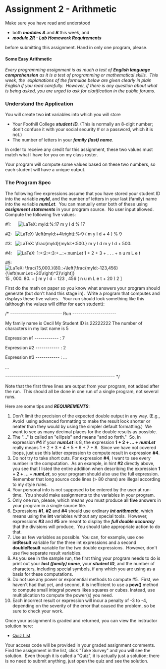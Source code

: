 Assignment 2 - Arithmetic
=========================

Make sure you have read and understood

*   both **_m_**_**odules A**_ and _**B**_ this week, and
*   _**module 2R - Lab Homework Requirements**_

before submitting this assignment. Hand in only one program, please. 

#### Some Easy Arithmetic

_Every programming assignment is as much a test of **English language comprehension** as it is a test of programming or mathematical skills.  This week, the  explanations of the formulae below are given clearly in plain English if you read carefully.  However, if there is any question about what is being asked, you are urged to ask for clarification in the public forums._

### Understand the Application

You will create two **int** variables into which you will store

*   Your Foothill College _**student ID.**_ (This is normally an 8-digit number;  don't confuse it with your social security # or a password, which it is not.)
*   The number of letters in your _**family (last) name**_.

In order to receive any credit for this assignment, these two values must match what I have for you on my class roster.

Your program will compute some values based on these two numbers, so each student will have a unique output.

### The Program Spec

The following five expressions assume that you have stored your student ID into the variable **_my_**_**Id**_, and the number of letters in your last (family) name into the variable _**numLet**_.  You can manually enter both of these using _**assignment statements**_ in your program source.  No user input allowed.  Compute the following five values:

#1:      ![LaTeX: myId\:\%\:17](/equation_images/myId%255C%253A%255C%2525%255C%253A17 "myId\:\%\:17") m y I d  %  17

#2:   ![LaTeX: \left(myId\:+4\right)\:\%\:9](/equation_images/%255Cleft(myId%255C%253A%252B4%255Cright)%255C%253A%255C%2525%255C%253A9 "\left(myId\:+4\right)\:\%\:9") (  m y I d  + 4  )   %  9

#3:   ![LaTeX: \frac{myId}{myId\:+\:500.}](/equation_images/%255Cfrac%257BmyId%257D%257BmyId%255C%253A%252B%255C%253A500.%257D "\frac{myId}{myId\:+\:500.}") m y I d   m y I d  +  500.

#4:    ![LaTeX: 1\:+\:2\:+\:3\:+...\:+\:numLet](/equation_images/1%255C%253A%252B%255C%253A2%255C%253A%252B%255C%253A3%255C%253A%252B...%255C%253A%252B%255C%253AnumLet "1\:+\:2\:+\:3\:+...\:+\:numLet") 1  +  2  +  3  + . . .  +  n u m L e t

#5:    ![LaTeX: \frac{15,000.}{80.\:+\left[\frac{myId\:-123,456}{\left(numLet\:+20\right)^2}\right]}](/equation_images/%255Cfrac%257B15%252C000.%257D%257B80.%255C%253A%252B%255Cleft%255B%255Cfrac%257BmyId%255C%253A-123%252C456%257D%257B%255Cleft(numLet%255C%253A%252B20%255Cright)%255E2%257D%255Cright%255D%257D "\frac{15,000.}{80.\:+\left[\frac{myId\:-123,456}{\left(numLet\:+20\right)^2}\right]}") 15 , 000.   80.  +  \[   m y I d  − 123 , 456    (  n u m L e t  + 20  )  2   \]

First do the math on paper so you know what answers your program should generate (but don't hand this stage in).  Write a program that computes and displays these five values.   Your run should look something like this (although the values will differ for each student):

/\* -------------------------- Run ----------------------

My family name is Cecil
My Student ID is 22222222
The number of characters in my last name is 5

Expression #1 ------------ : 7

Expression #2 ------------ : 2

Expression #3 ------------ :  ...

   ...

------------------------------------------------------- \*/

Note that the first three lines are output from your program, not added after the run.  This should all be done in one run of a single program, not several runs. 

Here are some tips and **_REQUIREMENTS_**:

1.  Don't limit the precision of the expected double output in any way. (E.g., Avoid  using advanced formatting to make the result look shorter or neater than they would by using the simpler default formatting.)  We want to see as many decimal places for the double results as possible.
2.  The "..." is called an "ellipsis" and means "and so forth."  So, in expression **#4** if your _**numLet**_ is 8, the expression **1 + 2 + ... +** _**numLet**_  really means 1 + 2 + 3 + 4 + 5 + 6 + 7 + 8.  Since we have not covered loops, just use this latter expression to compute result in expression **#4**.
3.  Do not try to take short cuts. For expression **#4**, I want to see every number in the computation.  As an example, in hint **#2** directly above, you see that I listed the entire addition when describing the expression **1 + 2 + ... + _numLet_**, so your program should also use the full expression. Remember that long source code lines (> 80 chars) are illegal according to my style rules.
4.  Your personal info is not supposed to be entered by the user at run-time.  You should make assignments to the variables in your program.
5.  Only one run, please, which means you must produce all **five** answers in your program in a single source file.
6.  Expressions **#1**, **#2** and **#4** should use ordinary **_int arithmetic_**, which means using the **int** variables without any special tools.  However, expressions **#3** and **#5** are meant to display the _**full double accuracy**_ that the divisions will produce,  You should take appropriate action to do that.
7.  Use as few variables as possible. You can, for example, use one **intResult** variable for the three int expressions and a second **doubleResult** variable for the two double expressions.  However, don't use five separate result variables.
8.  As you see in the sample run, the first thing your program needs to do is print out your **_last (family) name_**, your _**student ID**_, and the number of characters, including special symbols, if any which you are using as a basis for these computations.
9.  Do not use any power or exponential methods to compute #5.  First, we haven't had that yet, and second, it is inefficient to use a **pow()** method to compute small integral powers likes squares or cubes. Instead, use multiplication to compute the power(s) you need.
10.  Each incorrect result or expression will incur a penalty of -3 to -4, depending on the severity of the error that caused the problem, so be sure to check your work.

Once your assignment is graded and returned, you can view the instructor solution here:

*   [Quiz List](/courses/7627/quizzes)

Your access code will be provided in your graded assignment comments.  Find the assignment in the list, click "Take Survey" and you will see the solution.  Even though it is called a "Quiz", it is actually just a solution; there is no need to submit anything, just open the quiz and see the solution.